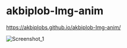 # akbiplob-Img-anim
https://akbiplobs.github.io/akbiplob-Img-anim/

![Screenshot_1](https://github.com/user-attachments/assets/cb03eae0-e35c-45e7-8db5-3b297c8b6e35)
